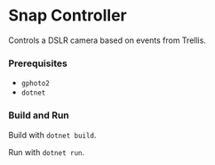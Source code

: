 # Snap Controller

Controls a DSLR camera based on events from Trellis.


### Prerequisites 

* `gphoto2`
* `dotnet`

### Build and Run

Build with `dotnet build`.

Run with `dotnet run`.
